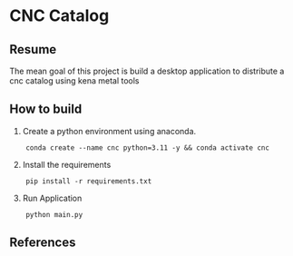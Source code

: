 # CNC Catalog





## Resume

The mean goal of this project is build a desktop application to distribute a cnc catalog using kena metal tools




## How to build


1.  Create a python environment using anaconda.

```
    conda create --name cnc python=3.11 -y && conda activate cnc
```

2. Install the requirements


```
    pip install -r requirements.txt
```

3. Run Application

```
    python main.py
```


## References

